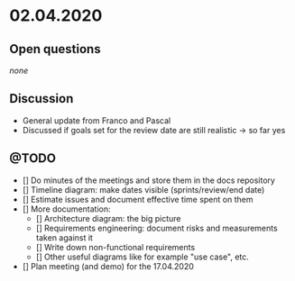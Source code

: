 # 02.04.2020
## Open questions
*none*

## Discussion
* General update from Franco and Pascal
* Discussed if goals set for the review date are still realistic -> so far yes

## @TODO
- [] Do minutes of the meetings and store them in the docs repository
- [] Timeline diagram: make dates visible (sprints/review/end date)
- [] Estimate issues and document effective time spent on them
- [] More documentation:
  - [] Architecture diagram: the big picture
  - [] Requirements engineering: document risks and measurements taken against it
  - [] Write down non-functional requirements
  - [] Other useful diagrams like for example "use case", etc.
- [] Plan meeting (and demo) for the 17.04.2020
